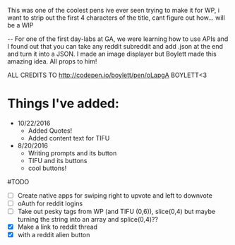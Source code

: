 This was one of the coolest pens ive ever seen
trying to make it for WP, i want to strip out the first 4 characters of the title, cant figure out how... will be a WIP

-- For one of the first day-labs at GA, we were learning how to use APIs and I found out that you can take any reddit subreddit and add .json at the end and turn it into a JSON. I made an image displayer but Boylett made this amazing idea. All props to him!

ALL CREDITS TO http://codepen.io/boylett/pen/oLapgA BOYLETT<3


# Things I've added:
- 10/22/2016
  * Added Quotes!
  * Added content text for TIFU
- 8/20/2016
  * Writing prompts and its button
  * TIFU and its buttons
  * cool buttons!

#TODO
  * [ ] Create native apps for swiping right to upvote and left to downvote
  * [ ] oAuth for reddit logins
  * [ ] Take out pesky tags from WP (and TIFU (0,6)), slice(0,4) but maybe turning the string into an array and splice(0,4)??
  * [x] Make a link to reddit thread
  * [x] with a reddit alien button
